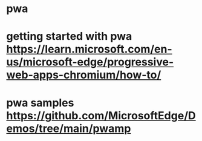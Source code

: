 # pwa

# getting started with pwa https://learn.microsoft.com/en-us/microsoft-edge/progressive-web-apps-chromium/how-to/

# pwa samples https://github.com/MicrosoftEdge/Demos/tree/main/pwamp